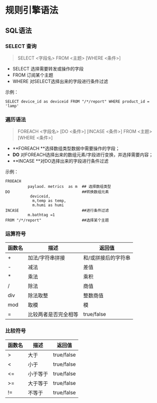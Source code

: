 # 规则引擎语法

## SQL语法
### SELECT 查询
> SELECT <字段名> FROM <主题> [WHERE <条件>]

- SELECT 选择需要转发或操作的字段
- FROM 订阅某个主题
- WHERE 对SELECT选择出来的字段进行条件过滤

示例：
```
SELECT device_id as deviceid FROM "/*/report" WHERE product_id = 'lamp'
```
### 遍历语法
> FOREACH <字段名> [DO <条件>] [INCASE <条件>] FROM <主题> [WHERE <条件>]

- **FOREACH **选择数组类型数据中需要操作的字段；
- **DO** 对FOREACH选择出来的数组元素/字段进行变换，并选择需要内容；
- **INCASE **对DO选择出来的字段进行条件过滤

示例：
```
FROEACH
          paylaod. metrics  as m  ## 选择数组类型
DO                                ##转换数组元素
           deviceid,
            m,temp as temp,
            m.humi as humi
INCASE                            ##进行条件过滤
          m.bathtag =1
FROM "/*/report"                  ##选择某个主题
```
### 运算符号
| **函数名** | **描述** | **返回值** |
| --- | --- | --- |
| + | 加法/字符串拼接 | 和/或拼接后的字符串 |
| - | 减法 | 差值 |
| * | 乘法 | 乘积 |
| / | 除法 | 商值 |
| div | 除法取整 | 整数商值 |
| mod | 取模 | 模 |
| = | 比较两者是否完全相等 | true/false |

### 比较符号
| **函数名** | **描述** | **返回值** |
| --- | --- | --- |
| > | 大于 | true/false |
| < | 小于 | true/false |
| <= | 小于等于 | true/false |
| >= | 大于等于 | true/false |
| != | 不等于 | true/false |

